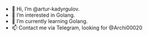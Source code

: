 - 👋 Hi, I’m @artur-kadyrgulov.
- 👀 I’m interested in Golang.
- 🌱 I’m currently learning Golang.
- 📫 Contact me via Telegram, looking for @Archi00020
